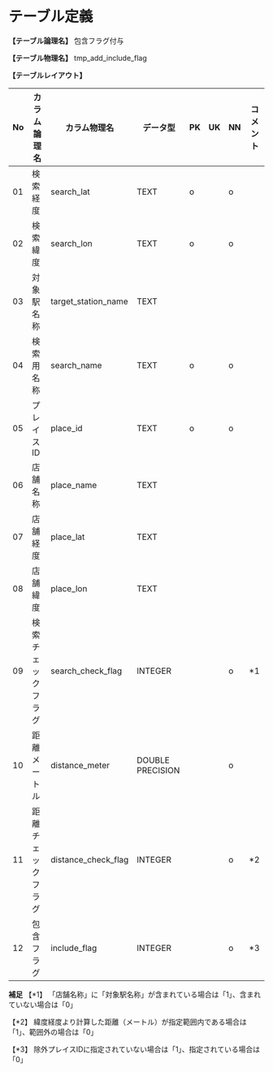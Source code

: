 # テーブル定義

**【テーブル論理名】**
包含フラグ付与

**【テーブル物理名】**
tmp_add_include_flag

**【テーブルレイアウト】**

| No  |    カラム論理名    |    カラム物理名     |     データ型     | PK  | UK  | NN  | コメント |
| --- | ------------------ | ------------------- | ---------------- | --- | --- | --- | -------- |
| 01  | 検索経度           | search_lat          | TEXT             | o   |     | o   |          |
| 02  | 検索緯度           | search_lon          | TEXT             | o   |     | o   |          |
| 03  | 対象駅名称         | target_station_name | TEXT             |     |     |     |          |
| 04  | 検索用名称         | search_name         | TEXT             | o   |     | o   |          |
| 05  | プレイスID         | place_id            | TEXT             | o   |     | o   |          |
| 06  | 店舗名称           | place_name          | TEXT             |     |     |     |          |
| 07  | 店舗経度           | place_lat           | TEXT             |     |     |     |          |
| 08  | 店舗緯度           | place_lon           | TEXT             |     |     |     |          |
| 09  | 検索チェックフラグ | search_check_flag   | INTEGER          |     |     | o   | *1       |
| 10  | 距離メートル       | distance_meter      | DOUBLE PRECISION |     |     | o   |          |
| 11  | 距離チェックフラグ | distance_check_flag | INTEGER          |     |     | o   | *2       |
| 12  | 包含フラグ         | include_flag        | INTEGER          |     |     | o   | *3       |

**補足**
【*1】
「店舗名称」に「対象駅名称」が含まれている場合は「1」、含まれていない場合は「0」

【*2】
緯度経度より計算した距離（メートル）が指定範囲内である場合は「1」、範囲外の場合は「0」

【*3】
除外プレイスIDに指定されていない場合は「1」、指定されている場合は「0」

